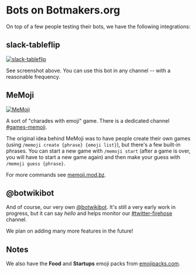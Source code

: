 # Bots on Botmakers.org

On top of a few people testing their bots, we have the following integrations:

## slack-tableflip

[![slack-tableflip](https://botwiki.org/content/bots/slackbots/images/slack-tableflip.png)](https://botwiki.org/bots/slackbots/slack-tableflip/)

See screenshot above. You can use this bot in any channel -- with a reasonable frequency.

## MeMoji

[![MeMoji](https://botwiki.org/content/bots/slackbots/images/MeMoji.png)](https://botwiki.org/bots/slackbots/MeMoji/)

A sort of "charades with emoji" game. There is a dedicated channel [#games-memoji](https://botmakers.slack.com/messages/games-memoji/details/).

The original idea behind MeMoji was to have people create their own games (using `/memoji create {phrase} {emoji list}`), but there's a few built-in phrases. You can start a new game with `/memoji start` (after a game is over, you will have to start a new game again) and then make your guess with `/memoji guess {phrase}`.

For more commands see [memoji.mod.bz](https://memoji.mod.bz/).

## @botwikibot

And of course, our very own [@botwikibot](https://botwiki.org/projects/#botwikibot). It's still a very early work in progress, but it can say *hello* and helps monitor our [#twitter-firehose](https://botmakers.slack.com/messages/twitter-firehose/details/) channel.

We plan on adding many more features in the future!

## Notes

We also have the **Food** and **Startups** emoji packs from [emojipacks.com](http://www.emojipacks.com/).

